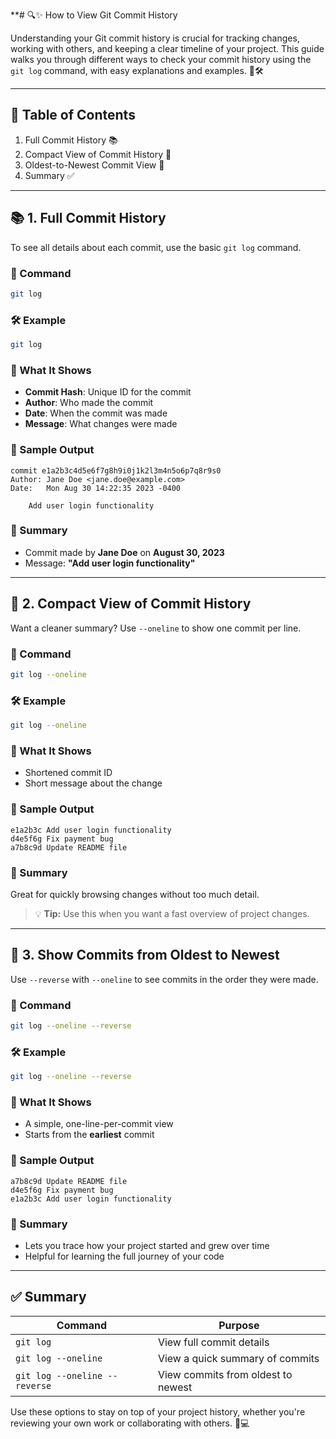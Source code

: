 **# 🔍✨ How to View Git Commit History

Understanding your Git commit history is crucial for tracking changes, working with others, and keeping a clear timeline of your project. This guide walks you through different ways to check your commit history using the `git log` command, with easy explanations and examples. 🚀🛠️

---

## 📑 Table of Contents

1. Full Commit History 📚  
2. Compact View of Commit History 📝  
3. Oldest-to-Newest Commit View 🔄  
4. Summary ✅

---

## 📚 1. Full Commit History

To see all details about each commit, use the basic `git log` command.

### 📌 Command
```bash
git log
```

### 🛠️ Example
```bash
git log
```

### 💬 What It Shows
- **Commit Hash**: Unique ID for the commit  
- **Author**: Who made the commit  
- **Date**: When the commit was made  
- **Message**: What changes were made

### 🧾 Sample Output
```
commit e1a2b3c4d5e6f7g8h9i0j1k2l3m4n5o6p7q8r9s0
Author: Jane Doe <jane.doe@example.com>
Date:   Mon Aug 30 14:22:35 2023 -0400

    Add user login functionality
```

### 🧠 Summary
- Commit made by **Jane Doe** on **August 30, 2023**  
- Message: **"Add user login functionality"**

---

## 📝 2. Compact View of Commit History

Want a cleaner summary? Use `--oneline` to show one commit per line.

### 📌 Command
```bash
git log --oneline
```

### 🛠️ Example
```bash
git log --oneline
```

### 💬 What It Shows
- Shortened commit ID  
- Short message about the change

### 🧾 Sample Output
```
e1a2b3c Add user login functionality
d4e5f6g Fix payment bug
a7b8c9d Update README file
```

### 🧠 Summary
Great for quickly browsing changes without too much detail.

> 💡 **Tip:** Use this when you want a fast overview of project changes.

---

## 🔄 3. Show Commits from Oldest to Newest

Use `--reverse` with `--oneline` to see commits in the order they were made.

### 📌 Command
```bash
git log --oneline --reverse
```

### 🛠️ Example
```bash
git log --oneline --reverse
```

### 💬 What It Shows
- A simple, one-line-per-commit view  
- Starts from the **earliest** commit

### 🧾 Sample Output
```
a7b8c9d Update README file
d4e5f6g Fix payment bug
e1a2b3c Add user login functionality
```

### 🧠 Summary
- Lets you trace how your project started and grew over time  
- Helpful for learning the full journey of your code

---

## ✅ Summary

| Command | Purpose |
|--------|---------|
| `git log` | View full commit details |
| `git log --oneline` | View a quick summary of commits |
| `git log --oneline --reverse` | View commits from oldest to newest |

Use these options to stay on top of your project history, whether you're reviewing your own work or collaborating with others. 🧠💻
